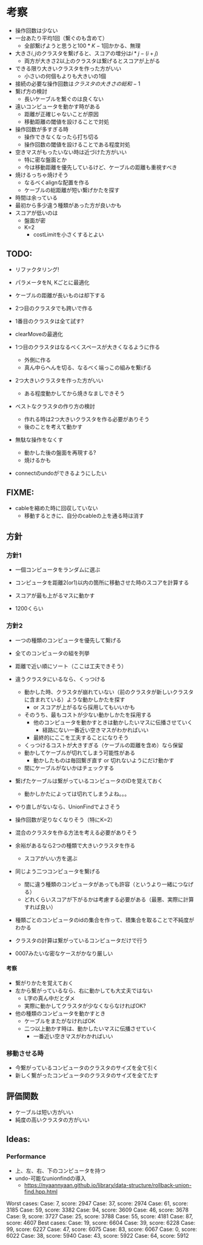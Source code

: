 # 考察

- 操作回数は少ない
- 一台あたり平均1回（繋ぐのも含めて）
    - 全部繋げようと思うと$100 * K - 1$回かかる、無理
- 大きさ$i,j$のクラスタを繋げると、スコアの増分は$i * j - (i + j)$
    - 両方が大きさ2以上のクラスタは繋げるとスコアが上がる
- できる限り大きいクラスタを作った方がいい
    - 小さいの何個もよりも大きいの1個
- 接続の必要な操作回数は$クラスタの大きさの総和 - 1$
- 繋げ方の検討
    - 長いケーブルを繋ぐのは良くない
- 遠いコンピュータを動かす時がある
    - 距離が正確じゃないことが原因
    - 移動距離の閾値を設けることで対処
- 操作回数が多すぎる時
    - 操作できなくなったら打ち切る
    - 操作回数の閾値を設けることである程度対処
- 空きマスがもったいない時は近づけた方がいい
    - 特に密な盤面とか
    - 今は移動距離を優先しているけど、ケーブルの距離も重視すべき
- 焼けるっちゃ焼けそう
    - なるべくalignな配置を作る
    - ケーブルの総距離が短い繋げかたを探す
- 時間は余っている
- 最初から多少違う種類があった方が良いかも
- スコアが低いのは
    - 盤面が密
    - K=2
        - costLimitを小さくするとよい

## TODO:

- リファクタリング!

- パラメータをN, Kごとに最適化

- ケーブルの距離が長いものは却下する

- 2つ目のクラスタでも跨いで作る
- 1番目のクラスタは全て試す?

- clearMoveの最適化

- 1つ目のクラスタはなるべくスペースが大きくなるように作る
    - 外側に作る
    - 真ん中らへんを切る、なるべく端っこの組みを繋げる

- 2つ大きいクラスタを作った方がいい
    - ある程度動かしてから焼きなましできそう

- ベストなクラスタの作り方の検討
    - 作れる時は2つ大きいクラスタを作る必要がありそう
    - 後のことを考えて動かす
- 無駄な操作をなくす
    - 動かした後の盤面を再現する?
    - 焼けるかも
- connectのundoができるようにしたい

## FIXME:

- cableを縮めた時に回収していない
    - 移動するときに、自分のcableの上を通る時は消す

## 方針

### 方針1

- 一個コンピュータをランダムに選ぶ
- コンピュータを距離2(or1)以内の箇所に移動させた時のスコアを計算する
- スコアが最も上がるマスに動かす

- 1200くらい

### 方針2

- 一つの種類のコンピュータを優先して繋げる
- 全てのコンピュータの組を列挙
- 距離で近い順にソート（ここは工夫できそう）
- 違うクラスタにいるなら、くっつける
    - 動かした時、クラスタが崩れていない（前のクラスタが新しいクラスタに含まれている）ような動かしかたを探す
        - or スコアが上がるなら採用してもいいかも
    - そのうち、最もコストが少ない動かしかたを採用する
        - 他のコンピュータを動かすときは動かしたいマスに伝播させていく
            - 経路にない一番近い空きマスがわかればいい
        - 最終的にここを工夫することになりそう
    - くっつけるコストが大きすぎる（ケーブルの距離を含め）なら保留
    - 動かしてケーブルが切れてしまう可能性がある
        - 動かしたものは毎回繋ぎ直す or 切れないようにだけ動かす
    - 間にケーブルがないかはチェックする
- 繋げたケーブルは繋がっているコンピュータのIDを覚えておく
    - 動かしかたによっては切れてしまうよね。。。
- やり直しがないなら、UnionFindでよさそう

- 操作回数が足りなくなりそう（特にK=2）
- 混合のクラスタを作る方法を考える必要がありそう

- 余裕があるなら2つの種類で大きいクラスタを作る
    - スコアがいい方を選ぶ

- 同じよう二つコンピュータを繋げる
    - 間に違う種類のコンピュータがあっても許容（というより一緒につなげる）
    - どれくらいスコアが下がるかは考慮する必要がある（最悪、実際に計算すれば良い）
- 種類ごとのコンピュータのidの集合を作って、積集合を取ることで不純度がわかる

- クラスタの計算は繋がっているコンピュータだけで行う

- 0007みたいな密なケースがかなり厳しい

#### 考察

- 繋がりかたを覚えておく
- 左から繋がっているなら、右に動かしても大丈夫ではない
    - L字の真ん中だとダメ
    - 実際に動かしてクラスタが少なくならなければOK?
- 他の種類のコンピュータを動かすとき
    - ケーブルをまたがなければOK
    - 二つ以上動かす時は、動かしたいマスに伝播させていく
        - 一番近い空きマスがわかればいい

### 移動させる時

- 今繋がっているコンピュータのクラスタのサイズを全て引く
- 新しく繋がったコンピュータのクラスタのサイズを全てたす

## 評価関数

- ケーブルは短い方がいい
- 純度の高いクラスタの方がいい

## Ideas:

### Performance

- 上、左、右、下のコンピュータを持つ
- undo-可能なunionfindの導入
    - https://nyaannyaan.github.io/library/data-structure/rollback-union-find.hpp.html

Worst cases:
Case: 7, score: 2947
Case: 37, score: 2974
Case: 61, score: 3185
Case: 59, score: 3382
Case: 94, score: 3609
Case: 46, score: 3678
Case: 9, score: 3727
Case: 25, score: 3788
Case: 55, score: 4181
Case: 87, score: 4607
Best cases:
Case: 19, score: 6604
Case: 39, score: 6228
Case: 99, score: 6227
Case: 47, score: 6075
Case: 83, score: 6067
Case: 0, score: 6022
Case: 38, score: 5940
Case: 43, score: 5922
Case: 64, score: 5912
